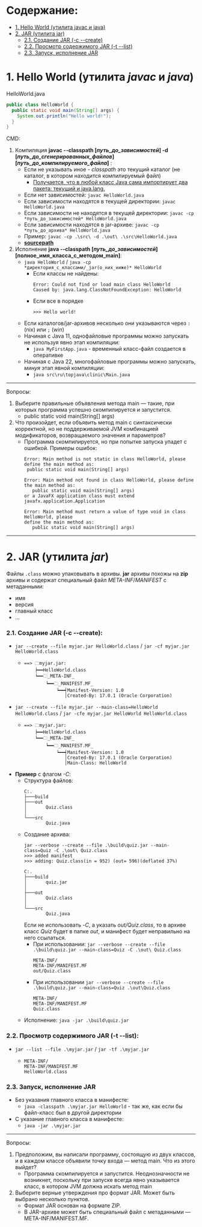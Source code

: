 # Содержание:
+ [1. Hello World (утилита javac и java)](#1-hello-world-утилита-javac-и-java)
+ [2. JAR (утилита jar)](#2-jar-утилита-jar)
  + [2.1. Создание JAR (-c --create)](#21-создание-jar--c---create)
  + [2.2. Просмотр содержимого JAR (-t --list)](#22-просмотр-содержимого-jar--t---list)
  + [2.3. Запуск, исполнение JAR](#23-запуск-исполнение-jar)

# 1. Hello World (утилита _javac_ и _java_)
HelloWorld.java
```java
public class HelloWorld {
  public static void main(String[] args) {
    System.out.println("Hello world!");
  }
}
```


CMD:
1. Компиляция  **javac --classpath [_путь_до_зависимостей_] -d [_путь_до_сгенерированных_файлов_] [_путь_до_компилируемого_файла_]** :
    + Если не указывать иное - _classpath_ это текущий каталог (не каталог, в котором находится компилируемый файл)
      + [Получается, что в любой класс Java сама импортирует два пакета: текущий и java.lang.](https://habr.com/ru/articles/755654/)
    + Если нет зависимостей: `javac HelloWorld.java`
    + Если зависимости находятся в текущей директории: `javac HelloWorld.java`
    + Если зависимости не находятся в текущей директории: `javac -cp *путь_до_зависимостей* HelloWorld.java`
    + Если зависимости находятся в jar-архиве: `javac -cp *путь_до_архива* HelloWorld.java`
    + Пример: `javac -cp .\src\ -d .\out\ .\src\HelloWorld.java`
    + [**sourcepath**](https://habr.com/ru/articles/755654/)
2. Исполнение **java --classpath [_путь_до_зависимостей_] [полное_имя_класса_c_методом_main]**:
   + `java HelloWorld` / `java -cp *директория_с_классами/_jar(о_них_ниже)* HelloWorld `
     + Если классы не найдены:
       ```
       Error: Could not find or load main class HelloWorld
       Caused by: java.lang.ClassNotFoundException: HelloWorld
       ```
     + Если все в порядке
        ```
        >>> Hello world!
        ```
   + Если каталогов/jar-архивов несколько они указываются через `:` (nix) или `;` (win)
   + Начиная с Java 11, однофайловые программы можно запускать не используя явно этап компиляции:
     + `java MyFirstApp.java` - временный класс-файл создается в оперативке
   + Начиная с Java 22, многофайловые программы можно запускать, _минуя_ этап явной компиляции:
     + `java src\ru\topjava\clinic\Main.java`
---
Вопросы:
  1. Выберите правильные объявления метода main — такие, при которых программа успешно скомпилируется и запустится.
      + public static void main(String[] args)
  2. Что произойдет, если объявить метод main с синтаксически корректной, но не поддерживаемой JVM комбинацией модификаторов, возвращаемого значения и параметров?
      + Программа скомпилируется, но при попытке запуска упадет с ошибкой. Примеры ошибок:
        ```
        Error: Main method is not static in class HelloWorld, please define the main method as:
         public static void main(String[] args)
        ```
        ```
        Error: Main method not found in class HelloWorld, please define the main method as:
           public static void main(String[] args)
        or a JavaFX application class must extend javafx.application.Application
        ```
        ```
        Error: Main method must return a value of type void in class HelloWorld, please
        define the main method as:
           public static void main(String[] args)
        ```
---
# 2. JAR (утилита _jar_)
Файлы `.class` можно упаковывать в архивы.
**jar** архивы похожы на **zip** архивы и содержат специальный файл _META-INF_/_MANIFEST_ с метаданными:
  + имя
  + версия
  + главный класс
  + ...

### 2.1. Создание JAR (-c --create):
+ `jar --create --file myjar.jar HelloWorld.class` / `jar -cf myjar.jar HelloWorld.class`
  + ```
    ==> 🗀myjar.jar:
        ┝━━HelloWorld.class
        ┕━━🗀_META-INF_
            ┕━━🗀_MANIFEST.MF_
                ┕━━┥Manifest-Version: 1.0
                   │Created-By: 17.0.1 (Oracle Corporation)
    ```
+ `jar --create --file myjar.jar --main-class=HelloWorld HelloWorld.class` / `jar -cfe myjar.jar HelloWorld HelloWorld.class`
  + ```
    ==> 🗀myjar.jar:
        ┝━━HelloWorld.class
        ┕━━🗀_META-INF_
            ┕━━🗀_MANIFEST.MF_
                ┕━━┥Manifest-Version: 1.0
                   │Created-By: 17.0.1 (Oracle Corporation)
                   │Main-Class: HelloWorld
    ```
+ **Пример** с флагом _-С_:
  + Структура файлов:
    ```
    C:.
    ├───build
    ├───out
    │       Quiz.class
    │
    └───src
            Quiz.java
    ```
  + Создание архива:
    ```
    jar --verbose --create --file .\build\quiz.jar --main-class=Quiz -C .\out\ Quiz.class
    >>> added manifest
    >>> adding: Quiz.class(in = 952) (out= 596)(deflated 37%)
    ```
    ```
    C:.
    ├───build
    │       quiz.jar
    │
    ├───out
    │       Quiz.class
    │
    └───src
            Quiz.java
    ```
    Если не использовать _-C_, а указать _out/Quiz.class_, то в архиве класс _Quiz_ будет в папке _out_, и манифест будет неправильно на него ссылаться.
    + При использовании: `jar --verbose --create --file .\build\quiz.jar --main-class=Quiz -C .\out\ Quiz.class`
      ```
      META-INF/
      META-INF/MANIFEST.MF
      out/Quiz.class
      ```
    + При использовании `jar --verbose --create --file .\build\quiz.jar --main-class=Quiz .\out\Quiz.class`
      ```
      META-INF/
      META-INF/MANIFEST.MF
      Quiz.class
      ```
  + Исполнение:
  `java -jar .\build\quiz.jar`
### 2.2. Просмотр содержимого JAR (-t --list):
+ `jar --list --file .\myjar.jar` / `jar -tf .\myjar.jar`
  + ```
    META-INF/
    META-INF/MANIFEST.MF
    HelloWorld.class
    ```
### 2.3. Запуск, исполнение JAR
+ Без указания главного класса в манифесте:
  + `java -classpath .\myjar.jar HelloWorld` - так же, как если бы файл-класс был в другой директории
+ С указание главного класса в манифесте:
  + `java -jar .\myjar.jar` 
---
Вопросы:
  1. Предположим, вы написали программу, состоящую из двух классов, и в каждом классе объявили точку входа — метод main. Что из этого выйдет?
      + Программа скомпилируется и запустится. Неоднозначности не возникнет, поскольку при запуске всегда явно указывается класс, в котором JVM должна искать метод main
  2. Выберите верные утверждения про формат JAR. Может быть выбрано несколько пунктов.
      + Формат JAR основан на формате ZIP.
      + В JAR-архиве может быть специальный файл с метаданными — META-INF/MANIFEST.MF.
